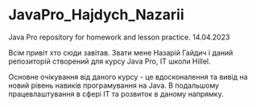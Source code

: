 # JavaPro_Hajdych_Nazarii
Java Pro repository for homework and lesson practice. 14.04.2023

Всім привіт хто сюди  завітав. Звати мене Назарій Гайдич і даний репозиторій створений для курсу Java Pro, IT школи Hillel. 

Основне очікування від даного курсу - це вдосконалення та вивід на новий рівень навиків програмування на Java. В подальшому працевлаштування в сфері IT та розвиток в даному напрямку.   
